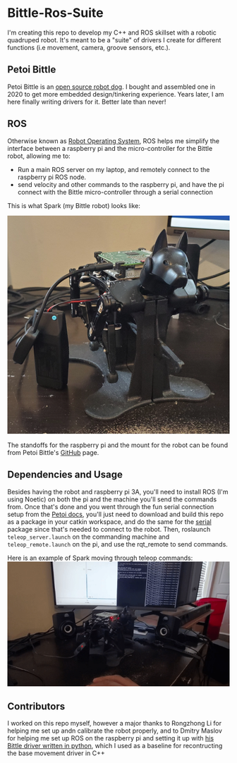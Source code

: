 # Bittle-Ros-Suite

I'm creating this repo to develop my C++ and ROS skillset with a robotic quadruped robot. It's meant to be a "suite" of drivers I create for different functions (i.e movement, camera, groove sensors, etc.).

## Petoi Bittle

Petoi Bittle is an [open source robot dog](https://www.petoi.com/pages/bittle-open-source-bionic-robot-dog). I bought and assembled one in 2020 to get more embedded design/tinkering experience. Years later, I am here finally writing drivers for it. Better late than never!

## ROS
Otherwise known as [Robot Operating System](https://www.ros.org/), ROS helps me simplify the interface between a raspberry pi and the micro-controller for the Bittle robot, allowing me to:

- Run a main ROS server on my laptop, and remotely connect to the raspberry pi ROS node.
- send velocity and other commands to the raspberry pi, and have the pi connect with the Bittle micro-controller through a serial connection

This is what Spark (my Bittle robot) looks like:

![image](images/spark.png)

The standoffs for the raspberry pi and the mount for the robot can be found from Petoi Bittle's [GitHub](https://github.com/PetoiCamp/NonCodeFiles/tree/master/stl) page.

## Dependencies and Usage

Besides having the robot and raspberry pi 3A, you'll need to install ROS (I'm using Noetic) on both the pi and the machine you'll send the commands from. Once that's done and you went through the fun serial connection setup from the [Petoi docs](https://docs.petoi.com/api/serial-protocol), you'll just need to download and build this repo as a package in your catkin workspace, and do the same for the [serial](https://github.com/wjwwood/serial) package since that's needed to connect to the robot. Then, roslaunch `teleop_server.launch` on the commanding machine and `teleop_remote.launch` on the pi, and use the rqt_remote to send commands. 

Here is an example of Spark moving through teleop commands:
![image](images/spark_teleop.gif)

## Contributors
I worked on this repo myself, however a major thanks to Rongzhong Li for helping me set up andn calibrate the robot properly, and to Dmitry Maslov for helping me set up ROS on the raspberry pi and setting it up with [his Bittle driver written in python](https://github.com/AIWintermuteAI/bittle_ROS), which I used as a baseline for recontructing the base movement driver in C++
